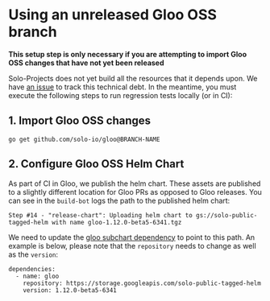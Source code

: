 # Using an unreleased Gloo OSS branch
**This setup step is only necessary if you are attempting to import Gloo OSS changes that have not yet been released**

Solo-Projects does not yet build all the resources that it depends upon. We have [an issue](https://github.com/solo-io/gloo/issues/5243) to track this technical debt. In the meantime, you must execute the following steps to run regression tests locally (or in CI):

## 1. Import Gloo OSS changes
`go get github.com/solo-io/gloo@BRANCH-NAME`

## 2. Configure Gloo OSS Helm Chart
As part of CI in Gloo, we publish the helm chart. These assets are published to a slightly different location for Gloo PRs as opposed to Gloo releases. You can see in the `build-bot` logs the path to the published helm chart:

```text
Step #14 - "release-chart": Uploading helm chart to gs://solo-public-tagged-helm with name gloo-1.12.0-beta5-6341.tgz
```

We need to update the [gloo subchart dependency](https://github.com/solo-io/solo-projects/blob/393276665446d69fcfde7d5e65cc9c678ab3a100/install/helm/gloo-ee/requirements-template.yaml#L2) to point to this path. An example is below, please note that the `repository` needs to change as well as the `version`:

```text
dependencies:
  - name: gloo
    repository: https://storage.googleapis.com/solo-public-tagged-helm
    version: 1.12.0-beta5-6341
```